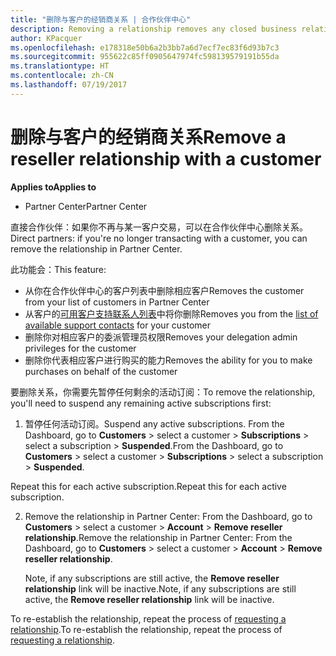 ```yaml
---
title: "删除与客户的经销商关系 | 合作伙伴中心"
description: Removing a relationship removes any closed business relationships from your view in Partner Center.
author: KPacquer
ms.openlocfilehash: e178318e50b6a2b3bb7a6d7ecf7ec83f6d93b7c3
ms.sourcegitcommit: 955622c85ff0905647974fc598139579191b55da
ms.translationtype: HT
ms.contentlocale: zh-CN
ms.lasthandoff: 07/19/2017
---
```

# <a name="remove-a-reseller-relationship-with-a-customer"></a><span data-ttu-id="5b7da-103">删除与客户的经销商关系</span><span class="sxs-lookup"><span data-stu-id="5b7da-103">Remove a reseller relationship with a customer</span></span>

**<span data-ttu-id="5b7da-104">Applies to</span><span class="sxs-lookup"><span data-stu-id="5b7da-104">Applies to</span></span>**

-   <span data-ttu-id="5b7da-105">Partner Center</span><span class="sxs-lookup"><span data-stu-id="5b7da-105">Partner Center</span></span>

<span data-ttu-id="5b7da-106">直接合作伙伴：如果你不再与某一客户交易，可以在合作伙伴中心删除关系。</span><span class="sxs-lookup"><span data-stu-id="5b7da-106">Direct partners: if you're no longer transacting with a customer, you can remove the relationship in Partner Center.</span></span> 

<span data-ttu-id="5b7da-107">此功能会：</span><span class="sxs-lookup"><span data-stu-id="5b7da-107">This feature:</span></span>
*  <span data-ttu-id="5b7da-108">从你在合作伙伴中心的客户列表中删除相应客户</span><span class="sxs-lookup"><span data-stu-id="5b7da-108">Removes the customer from your list of customers in Partner Center</span></span>
*  <span data-ttu-id="5b7da-109">从客户的[可用客户支持联系人列表](assign-support-contacts.md)中将你删除</span><span class="sxs-lookup"><span data-stu-id="5b7da-109">Removes you from the [list of available support contacts](assign-support-contacts.md) for your customer</span></span>
*  <span data-ttu-id="5b7da-110">删除你对相应客户的委派管理员权限</span><span class="sxs-lookup"><span data-stu-id="5b7da-110">Removes your delegation admin privileges for the customer</span></span>
*  <span data-ttu-id="5b7da-111">删除你代表相应客户进行购买的能力</span><span class="sxs-lookup"><span data-stu-id="5b7da-111">Removes the ability for you to make purchases on behalf of the customer</span></span>

<span data-ttu-id="5b7da-112">要删除关系，你需要先暂停任何剩余的活动订阅：</span><span class="sxs-lookup"><span data-stu-id="5b7da-112">To remove the relationship, you'll need to suspend any remaining active subscriptions first:</span></span>

1.  <span data-ttu-id="5b7da-113">暂停任何活动订阅。</span><span class="sxs-lookup"><span data-stu-id="5b7da-113">Suspend any active subscriptions.</span></span> <span data-ttu-id="5b7da-114">From the Dashboard, go to **Customers** > select a customer > **Subscriptions** > select a subscription > **Suspended**.</span><span class="sxs-lookup"><span data-stu-id="5b7da-114">From the Dashboard, go to **Customers** > select a customer > **Subscriptions** > select a subscription > **Suspended**.</span></span> 

   <span data-ttu-id="5b7da-115">Repeat this for each active subscription.</span><span class="sxs-lookup"><span data-stu-id="5b7da-115">Repeat this for each active subscription.</span></span>

2.  <span data-ttu-id="5b7da-116">Remove the relationship in Partner Center: From the Dashboard, go to **Customers** > select a customer > **Account** > **Remove reseller relationship**.</span><span class="sxs-lookup"><span data-stu-id="5b7da-116">Remove the relationship in Partner Center: From the Dashboard, go to **Customers** > select a customer > **Account** > **Remove reseller relationship**.</span></span>

    <span data-ttu-id="5b7da-117">Note, if any subscriptions are still active, the **Remove reseller relationship** link will be inactive.</span><span class="sxs-lookup"><span data-stu-id="5b7da-117">Note, if any subscriptions are still active, the **Remove reseller relationship** link will be inactive.</span></span> 

<span data-ttu-id="5b7da-118">To re-establish the relationship, repeat the process of [requesting a relationship](request-a-relationship-with-a-customer.md).</span><span class="sxs-lookup"><span data-stu-id="5b7da-118">To re-establish the relationship, repeat the process of [requesting a relationship](request-a-relationship-with-a-customer.md).</span></span>
